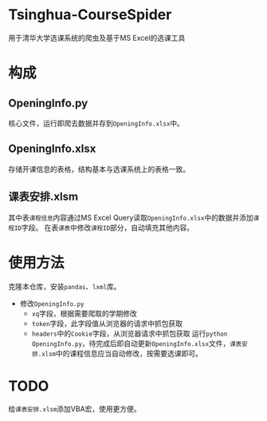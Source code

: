 # Tsinghua-CourseSpider

用于清华大学选课系统的爬虫及基于MS Excel的选课工具

# 构成
## OpeningInfo.py
核心文件，运行即爬去数据并存到`OpeningInfo.xlsx`中。

## OpeningInfo.xlsx
存储开课信息的表格，结构基本与选课系统上的表格一致。

## 课表安排.xlsm
其中表`课程信息`内容通过MS Excel Query读取`OpeningInfo.xlsx`中的数据并添加`课程ID`字段。
在表`课表`中修改`课程ID`部分，自动填充其他内容。

# 使用方法
克隆本仓库，安装`pandas`、`lxml`库。
* 修改`OpeningInfo.py`
    * `xq`字段，根据需要爬取的学期修改
    * `token`字段，此字段值从浏览器的请求中抓包获取
    * `headers`中的`Cookie`字段，从浏览器请求中抓包获取
运行`python OpeningInfo.py`，待完成后即自动更新`OpeningInfo.xlsx`文件，`课表安排.xlsm`中的课程信息应当自动修改，按需要选课即可。

# TODO
给`课表安排.xlsm`添加VBA宏，使用更方便。
